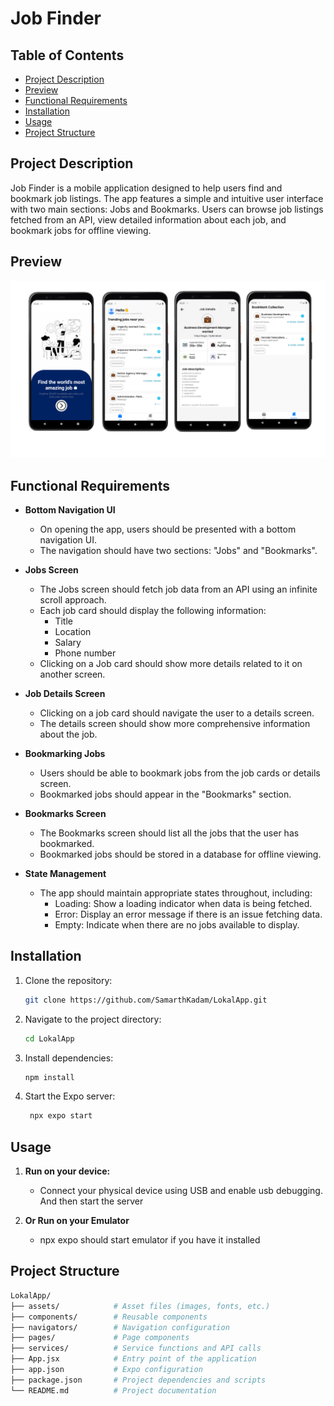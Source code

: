 # Job Finder

## Table of Contents

- [Project Description](#project-description)
- [Preview](#preview)
- [Functional Requirements](#functional-requirements)
- [Installation](#installation)
- [Usage](#usage)
- [Project Structure](#project-structure)

## Project Description

Job Finder is a mobile application designed to help users find and bookmark job listings. The app features a simple and intuitive user interface with two main sections: Jobs and Bookmarks. Users can browse job listings fetched from an API, view detailed information about each job, and bookmark jobs for offline viewing.


## Preview
  
![Alt text](Preview.png)




## Functional Requirements

- **Bottom Navigation UI**
  - On opening the app, users should be presented with a bottom navigation UI.
  - The navigation should have two sections: "Jobs" and "Bookmarks".

- **Jobs Screen**
  - The Jobs screen should fetch job data from an API using an infinite scroll approach.
  - Each job card should display the following information:
    - Title
    - Location
    - Salary
    - Phone number
  - Clicking on a Job card should show more details related to it on another screen.

- **Job Details Screen**
  - Clicking on a job card should navigate the user to a details screen.
  - The details screen should show more comprehensive information about the job.

- **Bookmarking Jobs**
  - Users should be able to bookmark jobs from the job cards or details screen.
  - Bookmarked jobs should appear in the "Bookmarks" section.

- **Bookmarks Screen**
  - The Bookmarks screen should list all the jobs that the user has bookmarked.
  - Bookmarked jobs should be stored in a database for offline viewing.

- **State Management**
  - The app should maintain appropriate states throughout, including:
    - Loading: Show a loading indicator when data is being fetched.
    - Error: Display an error message if there is an issue fetching data.
    - Empty: Indicate when there are no jobs available to display.




## Installation

1. Clone the repository:

    ```bash
    git clone https://github.com/SamarthKadam/LokalApp.git
    ```

2. Navigate to the project directory:

    ```bash
    cd LokalApp
    ```

3. Install dependencies:

    ```bash
    npm install
    ```

4. Start the Expo server:

   ```bash
    npx expo start
   ```

## Usage

1. **Run on your device:**

   - Connect your physical device using USB and enable usb debugging. And then start the server

2. **Or Run on your Emulator**
    
    - npx expo should start emulator if you have it installed
  


## Project Structure

```bash
LokalApp/
├── assets/            # Asset files (images, fonts, etc.)
├── components/        # Reusable components
├── navigators/        # Navigation configuration
├── pages/             # Page components
├── services/          # Service functions and API calls
├── App.jsx            # Entry point of the application
├── app.json           # Expo configuration
├── package.json       # Project dependencies and scripts
└── README.md          # Project documentation

```
